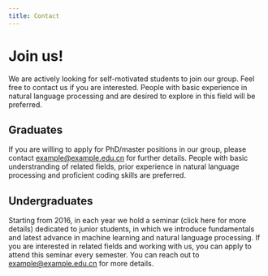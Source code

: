```yaml
---
title: Contact
---
```


# Join us!

We are actively looking for self-motivated students to join our group. Feel free to contact us if you are interested. People with basic experience in natural language processing and are desired to explore in this field will be preferred.

## Graduates
If you are willing to apply for PhD/master positions in our group, please contact example@example.edu.cn for further details. People with basic understranding of related fields, prior experience in natural language processing and proficient coding skills are preferred.

## Undergraduates
Starting from 2016, in each year we hold a seminar (click here for more details) dedicated to junior students, in which we introduce fundamentals and latest advance in machine learning and natural language processing. If you are interested in related fields and working with us, you can apply to attend this seminar every semester. You can reach out to example@example.edu.cn for more details.